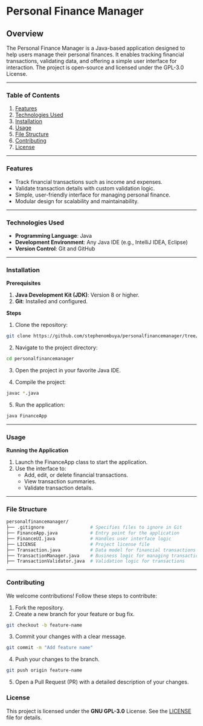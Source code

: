 # **Personal Finance Manager**

## **Overview**
The Personal Finance Manager is a Java-based application designed to help users manage their personal finances. It enables tracking financial transactions, validating data, and offering a simple user interface for interaction. The project is open-source and licensed under the GPL-3.0 License.

---

### **Table of Contents**
  1. [Features](features)
  2. [Technologies Used](TechnologiesUsed)
  3. [Installation](Installation)
  4. [Usage](Usage)
  5. [File Structure](FileStructure)
  6. [Contributing](Contributing)
  7. [License](License)

---

### **Features**
  - Track financial transactions such as income and expenses.
  - Validate transaction details with custom validation logic.
  - Simple, user-friendly interface for managing personal finance.
  - Modular design for scalability and maintainability.

---


### **Technologies Used**
  - **Programming Language**: Java
  - **Development Environment**: Any Java IDE (e.g., IntelliJ IDEA, Eclipse)
  - **Version Control**: Git and GitHub

---


### **Installation**

**Prerequisites**
  1. **Java Development Kit (JDK)**: Version 8 or higher.
  2. **Git**: Installed and configured.

**Steps**

1. Clone the repository:

```bash
git clone https://github.com/stephenombuya/personalfinancemanager/tree/main
```

2. Navigate to the project directory:

```bash
cd personalfinancemanager
```

3. Open the project in your favorite Java IDE.

4. Compile the project:

```bash
javac *.java
```

5. Run the application:

```bash
java FinanceApp
```

---


### **Usage**

**Running the Application**

1. Launch the FinanceApp class to start the application.
2. Use the interface to:
    - Add, edit, or delete financial transactions.
    - View transaction summaries.
    - Validate transaction details.

---


### **File Structure**

```bash
personalfinancemanager/
├── .gitignore                 # Specifies files to ignore in Git
├── FinanceApp.java            # Entry point for the application
├── FinanceUI.java             # Handles user interface logic
├── LICENSE                    # Project license file
├── Transaction.java           # Data model for financial transactions
├── TransactionManager.java    # Business logic for managing transactions
├── TransactionValidator.java  # Validation logic for transactions
```

---


### **Contributing**
We welcome contributions! Follow these steps to contribute:

1. Fork the repository.
2. Create a new branch for your feature or bug fix.

```bash
git checkout -b feature-name
```

3. Commit your changes with a clear message.

```bash
git commit -m "Add feature name"
```

4. Push your changes to the branch.

```bash
git push origin feature-name
```

5. Open a Pull Request (PR) with a detailed description of your changes.


### **License**
This project is licensed under the **GNU GPL-3.0** License. See the [LICENSE](License) file for details.


